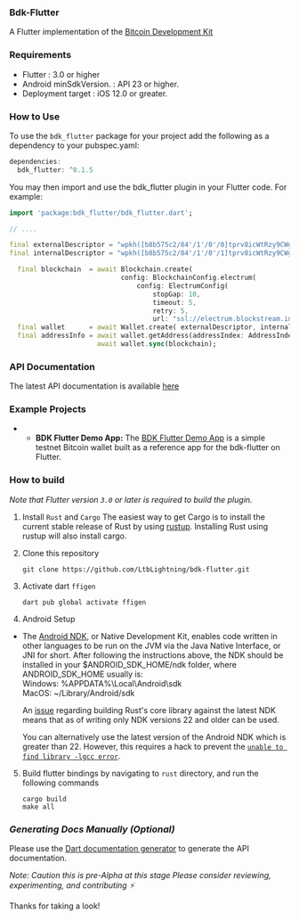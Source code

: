 ### Bdk-Flutter
A Flutter implementation of the [Bitcoin Development Kit](https://bitcoindevkit.org/)

### Requirements
- Flutter  : 3.0 or higher
- Android minSdkVersion. : API 23 or higher.
- Deployment target : iOS 12.0 or greater.

### How to Use
To use the `bdk_flutter` package for your project add the 
following as a dependency to your pubspec.yaml:

```dart
dependencies:
  bdk_flutter: ^0.1.5
```
You may then import and use the bdk_flutter plugin in your Flutter code. For example:
```dart
import 'package:bdk_flutter/bdk_flutter.dart';

// ....

final externalDescriptor = "wpkh([b8b575c2/84'/1'/0'/0]tprv8icWtRzy9CWgFxpGMLSdAeE4wWyz39XGc6SwykeTo13tYm14JkVVQAf7jz8DDarCgNJrG3aEPJEqchDWeJdiaWpS3FwbLB9SzsN57V7qxB/*)"
final internalDescriptor = "wpkh([b8b575c2/84'/1'/0'/1]tprv8icWtRzy9CWgFxpGMLSdAeE4wWyz39XGc6SwykeTo13tYm14JkVVQAf7jz8DDarCgNJrG3aEPJEqchDWeJdiaWpS3FwbLB9SzsN57V7qxB/*)"

  final blockchain  = await Blockchain.create(
                            config: BlockchainConfig.electrum(
                                config: ElectrumConfig(
                                    stopGap: 10,
                                    timeout: 5,
                                    retry: 5,
                                    url: "ssl://electrum.blockstream.info:60002")));
  final wallet      = await Wallet.create( externalDescriptor, internalDescriptor, Network.TESTNET, databaseConfig: const DatabaseConfig.memory());
  final addressInfo = await wallet.getAddress(addressIndex: AddressIndex.New);
                      await wallet.sync(blockchain);
```

### API Documentation
The latest API documentation is available [here](https://pub.dev/documentation/bdk_flutter/latest/bdk_flutter/bdk_flutter-library.html)

### Example Projects
- * **BDK Flutter Demo App:** The [BDK Flutter Demo App](https://github.com/LtbLightning/bdk-flutter-app)
  is a simple testnet Bitcoin wallet built as a reference app for the bdk-flutter on Flutter.
  
### How to build
_Note that Flutter version `3.0` or later is required to build the plugin._

  1. Install `Rust` and `Cargo`
The easiest way to get Cargo is to install the current stable release of Rust by using [rustup](https://doc.rust-lang.org/cargo/getting-started/installation.html). Installing Rust using rustup will also install cargo.

2. Clone this repository
    ```shell
    git clone https://github.com/LtbLightning/bdk-flutter.git
    ```

3. Activate dart `ffigen`
    ```shell
    dart pub global activate ffigen
    ```

4. Android Setup 
- The [Android NDK](https://developer.android.com/ndk), or Native Development Kit, enables code written in other languages to be run on the JVM via the Java Native Interface, or JNI for short. 
After following the instructions above, the NDK should be installed in your $ANDROID_SDK_HOME/ndk folder, where ANDROID_SDK_HOME usually is:
    <br/> Windows: %APPDATA%\Local\Android\sdk
    <br/> MacOS: ~/Library/Android/sdk

  An [issue](https://github.com/rust-lang/rust/pull/85806) regarding building Rust's core library against the latest NDK means that as of writing only NDK versions 22 and older can be used.

  You can alternatively use the latest version of the Android NDK which is greater than 22. However, this requires a hack to prevent the [`unable to find library -lgcc error`](https://github.com/rust-lang/rust/pull/85806#issuecomment-1096266946).

5. Build flutter bindings
    by navigating to `rust` directory, and run the following commands
    ```shell
    cargo build
    make all
    ```

###  _Generating Docs Manually (Optional)_
Please use the [Dart documentation generator](https://pub.dev/packages/dartdoc) to generate the API documentation. 

_Note: Caution this is pre-Alpha at this stage
Please consider reviewing, experimenting, and contributing ⚡️_

Thanks for taking a look!
